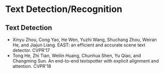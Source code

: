 # Text Detection/Recognition

## Text Detection
- Xinyu Zhou, Cong Yao, He Wen, Yuzhi Wang, Shuchang Zhou, Weiran He, and Jiajun Liang. EAST: an efficient and accurate scene text detector. CVPR'17
- Tong He, Zhi Tian, Weilin Huang, Chunhua Shen, Yu Qiao, and Changming Sun. An end-to-end textspotter with explicit alignment and attention. CVPR'18
